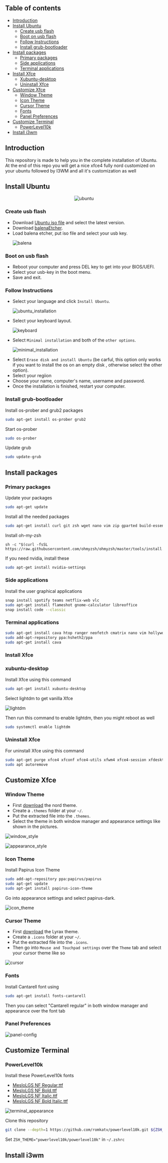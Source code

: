 ## Table of contents

* [Introduction](#introduction)
* [Install Ubuntu](#install-ubuntu)
  * [Create usb flash](#create-usb-flash)
  * [Boot on usb flash](#boot-on-usb-flash)
  * [Follow Instructions](#follow-instructions)
  * [Install grub-bootloader](#install-grub-bootloader)
* [Install packages](#install-packages)
  * [Primary packages](#primary-packages)
  * [Side applications](#side-applications)
  * [Terminal applications](#terminal-applications)
* [Install Xfce](#install-xfce)
  * [Xubuntu-desktop](#xubuntu-desktop)
  * [Uninstall Xfce](#uninstall-xfce)
* [Customize Xfce](#customize-xfce)
  * [Window Theme](#window-theme)
  * [Icon Theme](#icon-theme)
  * [Cursor Theme](#cursor-theme)
  * [Fonts](#fonts)
  * [Panel Preferences](#panel-preferences)
* [Customize Terminal](#customize-terminal)
  * [PowerLevel10k](#powerlevel10k)
* [Install i3wm](#custom-i3wm)

## Introduction
This repository is made to help you in the complete installation of Ubuntu. At the end of this repo you will get a nice xfce4 fully nord customized on your ubuntu followed by I3WM and all it's customization as well
## Install Ubuntu
<p align="center"><img src="/screens/ubuntu.png" alt="ubuntu"></p>

### Create usb flash
 - Download [Ubuntu iso file](https://ubuntu.com/#download) and select the latest version.
 - Download [balenaEtcher](https://www.balena.io/etcher/).
 - Load balena etcher, put iso file and select your usb key.<p align="left"><img src="/screens/balena.png" alt="balena"></p>
### Boot on usb flash
 - Reboot your computer and press DEL key to get into your BIOS/UEFI.
 - Select your usb-key in the boot menu.
 - Save and exit.
### Follow Instructions
 - Select your language and click `Install Ubuntu`.<p align="left"><img src="/screens/ubuntu_installation.png" alt="ubuntu_installation"></p>
 - Select your keyboard layout. <p align="left"><img src="/screens/keyboard_layout.png" alt="keyboard"></p>
 - Select `Minimal installation` and both of the `other options`. <p align="left"><img src="/screens/minimal_installation.png" alt="minimal_installation"></p>
 - Select `Erase disk and install Ubuntu` (be carful, this option only works if you want to install the os on an empty disk , otherwise select the other option).
 - Select your regiion
 - Choose your name, computer's name, username and password.
 - Once the installation is finished, restart your computer.

### Install grub-bootloader

Install os-prober and grub2 packages 
~~~ sh
sudo apt-get install os-prober grub2
~~~
Start os-prober
~~~ sh
sudo os-prober
~~~
Update grub
~~~ sh
sudo update-grub
~~~

## Install packages

### Primary packages
Update your packages
~~~ sh
sudo apt-get update
~~~
Install all the needed packages
~~~ sh
sudo apt-get install curl git zsh wget nano vim zip gparted build-essential locate snap xarchiver gdebi
~~~
Install oh-my-zsh
~~~
sh -c "$(curl -fsSL https://raw.githubusercontent.com/ohmyzsh/ohmyzsh/master/tools/install.sh)"
~~~
If you need nvidia, install these
~~~ sh
sudo apt-get install nvidia-settings
~~~

### Side applications
Install the user graphical applications 
~~~ sh
snap install spotify teams netflix-web vlc
sudo apt-get install flameshot gnome-calculator libreoffice
snap install code --classic
~~~

### Terminal applications
~~~ sh
sudo apt-get install cava htop ranger neofetch cmatrix nano vim hollywood sl
sudo add-apt-repository ppa:hsheth2/ppa
sudo apt-get install cava
~~~

### Install Xfce
### xubuntu-desktop
Install Xfce using this command
~~~ sh
sudo apt-get install xubuntu-desktop
~~~
Select lightdm to get vanilla Xfce <p align="left"><img src="/screens/configure_xfce_lightdm.png" alt="lightdm"></p>
Then run this command to enable lightdm, then you might reboot as well 
~~~ sh
sudo systemctl enable lightdm
~~~
### Uninstall Xfce
For uninstall Xfce using this command
~~~ sh
sudo apt-get purge xfce4 xfconf xfce4-utils xfwm4 xfce4-session xfdesktop4 exo-utils xfce4-panel xfce4-terminal  thunar gdm3
sudo apt autoremove
~~~
## Customize Xfce

### Window Theme
- First [download](https://www.gnome-look.org/p/1267246/) the nord theme.
- Create a `.themes` folder at your `~/`.
- Put the extracted file into the `.themes`.
- Select the theme in both window manager and appearance settings like shown in the pictures.
<p align="left"><img src="/screens/window_manager_style.png" alt="window_style"></p>
<p align="left"><img src="/screens/appearance_style.png " alt="appearance_style"></p>

### Icon Theme
Install Papirus Icon Theme
~~~ sh
sudo add-apt-repository ppa:papirus/papirus
sudo apt-get update
sudo apt-get install papirus-icon-theme
~~~
Go into appearance settings and select papirus-dark. 
<p align="left"><img src="/screens/icon_theme.png" alt="icon_theme"></p>

### Cursor Theme
- First [download](https://www.pling.com/p/1505683/) the Lyrax theme.
- Create a `.icons` folder at your `~/`.
- Put the extracted file into the `.icons`.
- Then go into `Mouse and Touchpad settings` over the `Theme` tab and select your cursor theme like so
<p align="left"><img src="/screens/cursor.png" alt="cursor"></p>

### Fonts
Install Cantarell font using 
~~~ sh
sudo apt-get install fonts-cantarell
~~~
Then you can select "Cantarell regular" in both window manager and appearance over the font tab

### Panel Preferences

<p align="left"><img src="/screens/panel_config.png" alt="panel-config"></p>
    
    
## Customize Terminal

### PowerLevel10k
Install these PowerLevel10k fonts 
- [MesloLGS NF Regular.ttf](https://github.com/romkatv/powerlevel10k-media/raw/master/MesloLGS%20NF%20Regular.ttf)
- [MesloLGS NF Bold.ttf](https://github.com/romkatv/powerlevel10k-media/raw/master/MesloLGS%20NF%20Bold.ttf)
- [MesloLGS NF Italic.ttf](https://github.com/romkatv/powerlevel10k-media/raw/master/MesloLGS%20NF%20Italic.ttf)
- [MesloLGS NF Bold Italic.ttf]( https://github.com/romkatv/powerlevel10k-media/raw/master/MesloLGS%20NF%20Bold%20Italic.ttf)

<p align="left"><img src="/screens/terminal_appearance.png" alt="terminal_appearance"></p>

Clone this repository
~~~ sh
git clone --depth=1 https://github.com/romkatv/powerlevel10k.git ${ZSH_CUSTOM:-$HOME/.oh-my-zsh/custom}/themes/powerlevel10k
~~~

Set `ZSH_THEME="powerlevel10k/powerlevel10k"` in `~/.zshrc`

## Install i3wm

